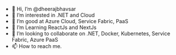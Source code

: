 - 👋 Hi, I’m @dheerajbhavsar
- 👀 I’m interested in .NET and Cloud
- 🌱 I’m good at Azure Cloud, Service Fabric, PaaS
- 🌱 I’m Learning ReactJs and NextJs
- 💞️ I’m looking to collaborate on .NET, Docker, Kubernetes, Service Fabric, Azure PaaS
- 📫 How to reach me.

<!---
dheerajbhavsar/dheerajbhavsar is a ✨ special ✨ repository because its `README.md` (this file) appears on your GitHub profile.
You can click the Preview link to take a look at your changes.
--->
